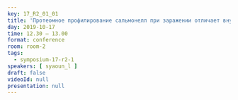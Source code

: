 ```yaml
---
key: 17_R2_01_01
title: 'Протеомное профилирование сальмонелл при заражении отличает внутриклеточную среду клеток-хозяев'
day: 2019-10-17
time: 12.30 – 13.00
format: conference
room: room-2
tags:
  - symposium-17-r2-1
speakers: [ syaoun_l ]
draft: false
videoId: null
presentation: null
---
```

